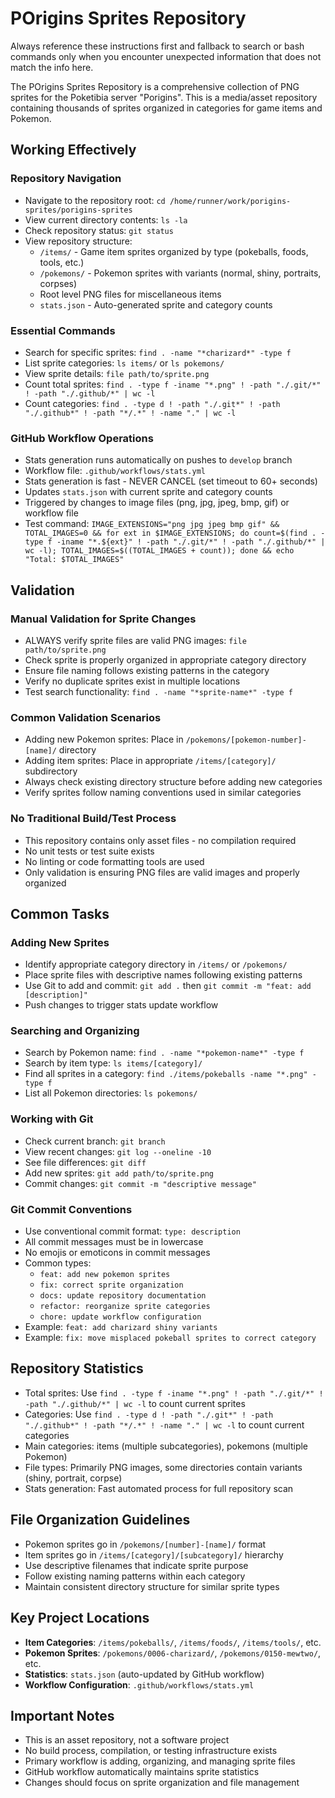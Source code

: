 # POrigins Sprites Repository

Always reference these instructions first and fallback to search or bash commands only when you encounter unexpected information that does not match the info here.

The POrigins Sprites Repository is a comprehensive collection of PNG sprites for the Poketibia server "Porigins". This is a media/asset repository containing thousands of sprites organized in categories for game items and Pokemon.

## Working Effectively

### Repository Navigation
- Navigate to the repository root: `cd /home/runner/work/porigins-sprites/porigins-sprites`
- View current directory contents: `ls -la`
- Check repository status: `git status`
- View repository structure:
  - `/items/` - Game item sprites organized by type (pokeballs, foods, tools, etc.)
  - `/pokemons/` - Pokemon sprites with variants (normal, shiny, portraits, corpses)
  - Root level PNG files for miscellaneous items
  - `stats.json` - Auto-generated sprite and category counts

### Essential Commands
- Search for specific sprites: `find . -name "*charizard*" -type f`
- List sprite categories: `ls items/` or `ls pokemons/`
- View sprite details: `file path/to/sprite.png`
- Count total sprites: `find . -type f -iname "*.png" ! -path "./.git/*" ! -path "./.github/*" | wc -l`
- Count categories: `find . -type d ! -path "./.git*" ! -path "./.github*" ! -path "*/.*" ! -name "." | wc -l`

### GitHub Workflow Operations
- Stats generation runs automatically on pushes to `develop` branch
- Workflow file: `.github/workflows/stats.yml`
- Stats generation is fast - NEVER CANCEL (set timeout to 60+ seconds)
- Updates `stats.json` with current sprite and category counts
- Triggered by changes to image files (png, jpg, jpeg, bmp, gif) or workflow file
- Test command: `IMAGE_EXTENSIONS="png jpg jpeg bmp gif" && TOTAL_IMAGES=0 && for ext in $IMAGE_EXTENSIONS; do count=$(find . -type f -iname "*.${ext}" ! -path "./.git/*" ! -path "./.github/*" | wc -l); TOTAL_IMAGES=$((TOTAL_IMAGES + count)); done && echo "Total: $TOTAL_IMAGES"`

## Validation

### Manual Validation for Sprite Changes
- ALWAYS verify sprite files are valid PNG images: `file path/to/sprite.png`
- Check sprite is properly organized in appropriate category directory
- Ensure file naming follows existing patterns in the category
- Verify no duplicate sprites exist in multiple locations
- Test search functionality: `find . -name "*sprite-name*" -type f`

### Common Validation Scenarios
- Adding new Pokemon sprites: Place in `/pokemons/[pokemon-number]-[name]/` directory
- Adding item sprites: Place in appropriate `/items/[category]/` subdirectory
- Always check existing directory structure before adding new categories
- Verify sprites follow naming conventions used in similar categories

### No Traditional Build/Test Process
- This repository contains only asset files - no compilation required
- No unit tests or test suite exists
- No linting or code formatting tools are used
- Only validation is ensuring PNG files are valid images and properly organized

## Common Tasks

### Adding New Sprites
- Identify appropriate category directory in `/items/` or `/pokemons/`
- Place sprite files with descriptive names following existing patterns
- Use Git to add and commit: `git add .` then `git commit -m "feat: add [description]"`
- Push changes to trigger stats update workflow

### Searching and Organizing
- Search by Pokemon name: `find . -name "*pokemon-name*" -type f`
- Search by item type: `ls items/[category]/`
- Find all sprites in a category: `find ./items/pokeballs -name "*.png" -type f`
- List all Pokemon directories: `ls pokemons/`

### Working with Git
- Check current branch: `git branch`
- View recent changes: `git log --oneline -10`
- See file differences: `git diff`
- Add new sprites: `git add path/to/sprite.png`
- Commit changes: `git commit -m "descriptive message"`

### Git Commit Conventions
- Use conventional commit format: `type: description`
- All commit messages must be in lowercase
- No emojis or emoticons in commit messages
- Common types:
  - `feat: add new pokemon sprites`
  - `fix: correct sprite organization`
  - `docs: update repository documentation`
  - `refactor: reorganize sprite categories`
  - `chore: update workflow configuration`
- Example: `feat: add charizard shiny variants`
- Example: `fix: move misplaced pokeball sprites to correct category`

## Repository Statistics
- Total sprites: Use `find . -type f -iname "*.png" ! -path "./.git/*" ! -path "./.github/*" | wc -l` to count current sprites
- Categories: Use `find . -type d ! -path "./.git*" ! -path "./.github*" ! -path "*/.*" ! -name "." | wc -l` to count current categories
- Main categories: items (multiple subcategories), pokemons (multiple Pokemon)
- File types: Primarily PNG images, some directories contain variants (shiny, portrait, corpse)
- Stats generation: Fast automated process for full repository scan

## File Organization Guidelines
- Pokemon sprites go in `/pokemons/[number]-[name]/` format
- Item sprites go in `/items/[category]/[subcategory]/` hierarchy
- Use descriptive filenames that indicate sprite purpose
- Follow existing naming patterns within each category
- Maintain consistent directory structure for similar sprite types

## Key Project Locations
- **Item Categories**: `/items/pokeballs/`, `/items/foods/`, `/items/tools/`, etc.
- **Pokemon Sprites**: `/pokemons/0006-charizard/`, `/pokemons/0150-mewtwo/`, etc.
- **Statistics**: `stats.json` (auto-updated by GitHub workflow)
- **Workflow Configuration**: `.github/workflows/stats.yml`

## Important Notes
- This is an asset repository, not a software project
- No build process, compilation, or testing infrastructure exists
- Primary workflow is adding, organizing, and managing sprite files
- GitHub workflow automatically maintains sprite statistics
- Changes should focus on sprite organization and file management